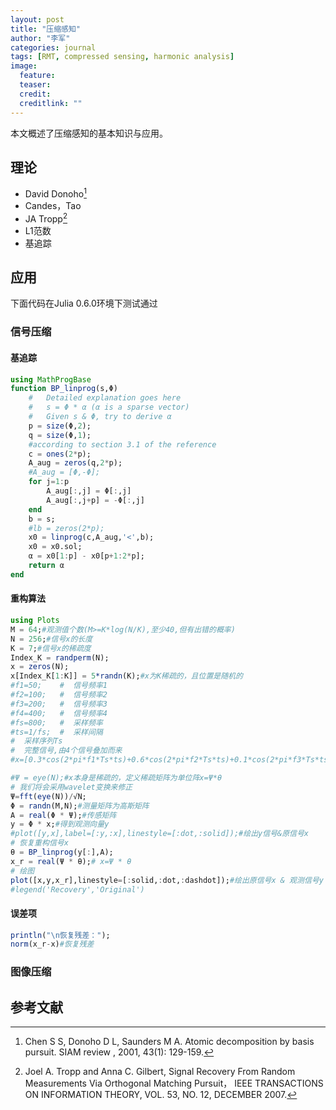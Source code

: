 ```yaml
---
layout: post
title: "压缩感知"
author: "李军"
categories: journal
tags: [RMT, compressed sensing, harmonic analysis]
image:
  feature: 
  teaser: 
  credit: 
  creditlink: ""
---
```


本文概述了压缩感知的基本知识与应用。

## 理论

+ David Donoho[^1]
+ Candes，Tao
+ JA Tropp[^2]
+ L1范数
+ 基追踪

## 应用
下面代码在Julia 0.6.0环境下测试通过
### 信号压缩

#### 基追踪

```julia
using MathProgBase
function BP_linprog(s,Φ) 
    #   Detailed explanation goes here  
    #   s = Φ * α (α is a sparse vector)    
    #   Given s & Φ, try to derive α     
    p = size(Φ,2); 
    q = size(Φ,1);
    #according to section 3.1 of the reference  
    c = ones(2*p);
    A_aug = zeros(q,2*p);
    #A_aug = [Φ,-Φ];
    for j=1:p
        A_aug[:,j] = Φ[:,j]
        A_aug[:,j+p] = -Φ[:,j]
    end 
    b = s;  
    #lb = zeros(2*p);  
    x0 = linprog(c,A_aug,'<',b);
    x0 = x0.sol;
    α = x0[1:p] - x0[p+1:2*p];  
    return α
end  
```

#### 重构算法
```julia
using Plots
M = 64;#观测值个数(M>=K*log(N/K),至少40,但有出错的概率)    
N = 256;#信号x的长度    
K = 7;#信号x的稀疏度    
Index_K = randperm(N);    
x = zeros(N);    
x[Index_K[1:K]] = 5*randn(K);#x为K稀疏的，且位置是随机的  
#f1=50;    #  信号频率1  
#f2=100;   #  信号频率2  
#f3=200;   #  信号频率3  
#f4=400;   #  信号频率4  
#fs=800;   #  采样频率  
#ts=1/fs;  #  采样间隔  
#  采样序列Ts  
#  完整信号,由4个信号叠加而来  
#x=[0.3*cos(2*pi*f1*Ts*ts)+0.6*cos(2*pi*f2*Ts*ts)+0.1*cos(2*pi*f3*Ts*ts)+0.9*cos(2*pi*f4*Ts*ts) for Ts=1:N];  

#Ψ = eye(N);#x本身是稀疏的，定义稀疏矩阵为单位阵x=Ψ*θ 
# 我们将会采用wavelet变换来修正
Ψ=fft(eye(N))/√N;
Φ = randn(M,N);#测量矩阵为高斯矩阵    
A = real(Φ * Ψ);#传感矩阵    
y = Φ * x;#得到观测向量y  
#plot([y,x],label=[:y,:x],linestyle=[:dot,:solid]);#绘出y信号&原信号x
# 恢复重构信号x       
θ = BP_linprog(y[:],A);    
x_r = real(Ψ * θ);# x=Ψ * θ       
# 绘图        
plot([x,y,x_r],linestyle=[:solid,:dot,:dashdot]);#绘出原信号x & 观测信号y & x的恢复信号x_r
#legend('Recovery','Original')
```

#### 误差项
```julia
println("\n恢复残差：");    
norm(x_r-x)#恢复残差 
```

### 图像压缩


## 参考文献
[^1]: Chen S S, Donoho D L, Saunders M A. Atomic decomposition by basis pursuit. SIAM review
 , 2001, 43(1): 129-159.
[^2]: Joel A. Tropp and Anna C. Gilbert, Signal Recovery From Random Measurements Via Orthogonal Matching Pursuit， IEEE TRANSACTIONS ON INFORMATION THEORY, VOL. 53, NO. 12, DECEMBER 2007.

